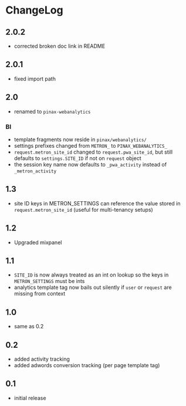# ChangeLog


## 2.0.2

- corrected broken doc link in README

## 2.0.1

- fixed import path

## 2.0

- renamed to `pinax-webanalytics`

### BI

- template fragments now reside in `pinax/webanalytics/`
- settings prefixes changed from `METRON_` to `PINAX_WEBANALYTICS_`
- `request.metron_site_id` changed to `request.pwa_site_id`, but still defaults to `settings.SITE_ID` if not on `request` object
- the session key name now defaults to `_pwa_activity` instead of `_metron_activity`

## 1.3

- site ID keys in METRON_SETTINGS can reference the value stored in
  ``request.metron_site_id`` (useful for multi-tenancy setups)

## 1.2

- Upgraded mixpanel

## 1.1

- ``SITE_ID`` is now always treated as an int on lookup so the keys in
  ``METRON_SETTINGS`` must be ints
- analytics template tag now bails out silently if ``user`` or ``request`` are
  missing from context


## 1.0

- same as 0.2

## 0.2

- added activity tracking
- added adwords conversion tracking (per page template tag)

## 0.1

- initial release
